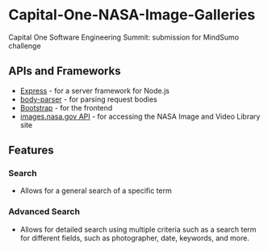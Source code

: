 # Capital-One-NASA-Image-Galleries
Capital One Software Engineering Summit: submission for MindSumo challenge

## APIs and Frameworks 
* [Express](https://expressjs.com/) - for a server framework for Node.js
* [body-parser](https://github.com/expressjs/body-parser) - for parsing request bodies
* [Bootstrap](https://getbootstrap.com/) - for the frontend
* [images.nasa.gov API](https://api.nasa.gov/api.html#Images) - for accessing the NASA Image and Video Library site

## Features
### Search
* Allows for a general search of a specific term 
### Advanced Search
* Allows for detailed search using multiple criteria such as a search term for different fields, such as photographer, date, keywords, and more.
